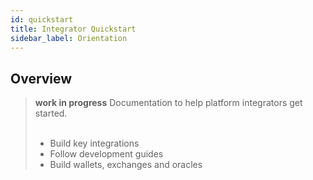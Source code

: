 ```yaml
---
id: quickstart
title: Integrator Quickstart
sidebar_label: Orientation
---
```


## Overview

<blockquote class="warning">
<strong>work in progress</strong> <span>Documentation to help platform integrators get started.</span><br><br>

- Build key integrations
- Follow development guides
- Build wallets, exchanges and oracles

</blockquote>
